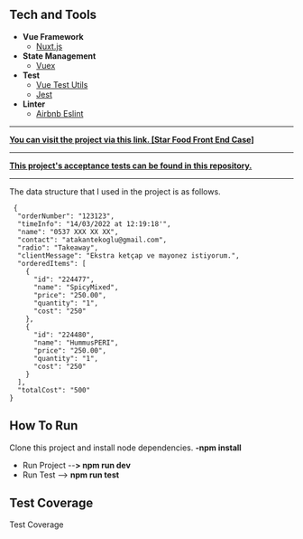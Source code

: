 ## Tech and Tools

- **Vue Framework**
  - [Nuxt.js](https://nuxtjs.org/)
- **State Management**
  - [Vuex](https://vuex.vuejs.org/)
- **Test**
  - [Vue Test Utils](https://v1.test-utils.vuejs.org/)
  - [Jest](https://jestjs.io/)
- **Linter**
  - [Airbnb Eslint](https://github.com/airbnb/javascript)
---
**[You can visit the project via this link. \[Star Food Front End Case\]](https://starfoodfrontendcase.netlify.app/)**

----
**[This project's acceptance tests can be found in this repository.](https://github.com/atakanteko/star-food-acceptance-e2e)**

---
The data structure that I used in the project is as follows.
````
 {
  "orderNumber": "123123",
  "timeInfo": "14/03/2022 at 12:19:18'",
  "name": "0537 XXX XX XX",
  "contact": "atakantekoglu@gmail.com",
  "radio": "Takeaway",
  "clientMessage": "Ekstra ketçap ve mayonez istiyorum.",
  "orderedItems": [
    {
      "id": "224477",
      "name": "SpicyMixed",
      "price": "250.00",
      "quantity": "1",
      "cost": "250"
    },
    {
      "id": "224480",
      "name": "HummusPERI",
      "price": "250.00",
      "quantity": "1",
      "cost": "250"
    }
  ],
  "totalCost": "500"
}
````

## How To Run
Clone this project and install node dependencies. **-npm install**

- Run Project --**> npm run dev**
- Run Test --> **npm run test**

## Test Coverage
Test Coverage

